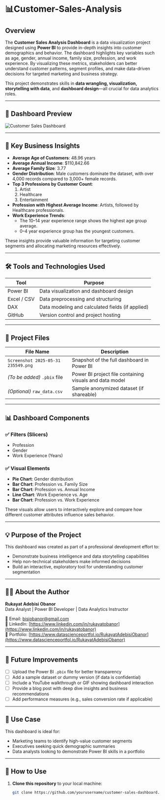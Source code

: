 # 📊Customer-Sales-Analysis


## Overview

The **Customer Sales Analysis Dashboard** is a data visualization project designed using **Power BI** to provide in-depth insights into customer demographics and behavior. The dashboard highlights key variables such as age, gender, annual income, family size, profession, and work experience. By visualizing these metrics, stakeholders can better understand customer patterns, segment profiles, and make data-driven decisions for targeted marketing and business strategy.

This project demonstrates skills in **data wrangling, visualization, storytelling with data**, and **dashboard design**—all crucial for data analytics roles.

---

## 📸 Dashboard Preview

![Customer Sales Dashboard](https://github.com/user-attachments/assets/2e52c1be-2fec-4662-84f5-813d33dfeb95)


---

## 🧠 Key Business Insights

- **Average Age of Customers**: 48.96 years  
- **Average Annual Income**: $110,842.66  
- **Average Family Size**: 3.77  
- **Gender Distribution**: Male customers dominate the dataset, with over 4,000 records compared to 3,000+ female records.
- **Top 3 Professions by Customer Count**:
  1. Artist
  2. Healthcare
  3. Entertainment
- **Profession with Highest Average Income**: Artists, followed by Healthcare professionals.
- **Work Experience Trends**:
  - The 10–14 year experience range shows the highest age group average.
  - 0–4 year experience group has the youngest customers.

These insights provide valuable information for targeting customer segments and allocating marketing resources effectively.

---

## 🛠️ Tools and Technologies Used

| Tool        | Purpose                          |
|-------------|----------------------------------|
| Power BI    | Data visualization and dashboard design |
| Excel / CSV | Data preprocessing and structuring |
| DAX         | Data modeling and calculated fields (if applied) |
| GitHub      | Version control and project hosting |

---

## 📂 Project Files

| File Name                                 | Description                                    |
|------------------------------------------|------------------------------------------------|
| `Screenshot 2025-05-31 235549.png`       | Snapshot of the full dashboard in Power BI    |
| *(To be added)* `.pbix` file             | Power BI project file containing visuals and data model |
| *(Optional)* `raw_data.csv`              | Sample anonymized dataset (if shareable)       |

---

## 📊 Dashboard Components

### ✅ Filters (Slicers)
- Profession
- Gender
- Work Experience (Years)

### ✅ Visual Elements
- **Pie Chart**: Gender distribution
- **Bar Chart**: Profession vs. Family Size
- **Bar Chart**: Profession vs. Annual Income
- **Line Chart**: Work Experience vs. Age
- **Bar Chart**: Profession vs. Work Experience

These visuals allow users to interactively explore and compare how different customer attributes influence sales behavior.

---

## 💡 Purpose of the Project

This dashboard was created as part of a professional development effort to:

- Demonstrate business intelligence and data storytelling capabilities
- Help non-technical stakeholders make informed decisions
- Build an interactive, exploratory tool for understanding customer segmentation

---

## 🧑‍💼 About the Author

**Rukayat Adebisi Obanor**  
Data Analyst | Power BI Developer | Data Analytics Instructor

📧 Email: bisiobanor@gmail.com  
🔗 LinkedIn: [https://www.linkedin.com/in/rukayatobanor](https://www.linkedin.com/in/rukayatobanor)  
📁 Portfolio: [https://www.datascienceportfol.io/RukayatAdebisiObanor](https://www.datascienceportfol.io/RukayatAdebisiObanor)

---

## 📌 Future Improvements

- [ ] Upload the Power BI `.pbix` file for better transparency
- [ ] Add a sample dataset or dummy version (if data is confidential)
- [ ] Include a YouTube walkthrough or GIF showing dashboard interaction
- [ ] Provide a blog post with deep dive insights and business recommendations
- [ ] Add performance measures (e.g., sales conversion rate if applicable)

---

## 💼 Use Case

This dashboard is ideal for:

- Marketing teams to identify high-value customer segments
- Executives seeking quick demographic summaries
- Data analysts looking to demonstrate Power BI skills in a portfolio

---

## 📎 How to Use

1. **Clone this repository** to your local machine:
   ```bash
   git clone https://github.com/yourusername/customer-sales-dashboard.git
